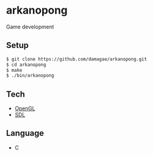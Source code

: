 # arkanopong

Game development

## Setup

```sh
$ git clone https://github.com/damagae/arkanopong.git
$ cd arkanopong
$ make
$ ./bin/arkanopong
```

## Tech

* [OpenGL](https://www.opengl.org)
* [SDL](https://www.libsdl.org)

## Language

- C
